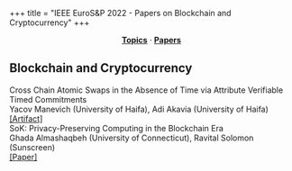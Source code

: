 +++
title = "IEEE EuroS&P 2022 - Papers on Blockchain and Cryptocurrency"
+++
<center><a href="https://ieeeeurosp.github.io/2022/topics"><b>Topics</b></a> &middot; <a href="https://ieeeeurosp.github.io/2022/papers"><b>Papers</b></a></center>
<p>
<h2>Blockchain and Cryptocurrency</h2><div class="bpaper"><span class="ptitle">Cross Chain Atomic Swaps in the Absence of Time via Attribute Verifiable Timed Commitments</span></br><div class="pblock"><span class="author">Yacov&nbsp;Manevich</span> <span class="institution">(University of Haifa)</span>, <span class="author">Adi&nbsp;Akavia</span> <span class="institution">(University of Haifa)</span><br><div class="pextra"><a href="https://github.com/AVTC-paper">[Artifact]</a><br></div></div></div><div class="bpaper"><span class="ptitle">SoK: Privacy-Preserving Computing in the Blockchain Era</span></br><div class="pblock"><span class="author">Ghada&nbsp;Almashaqbeh</span> <span class="institution">(University of Connecticut)</span>, <span class="author">Ravital&nbsp;Solomon</span> <span class="institution">(Sunscreen)</span><br><div class="pextra"><a href="https://eprint.iacr.org/2021/727">[Paper]</a><br></div></div></div>